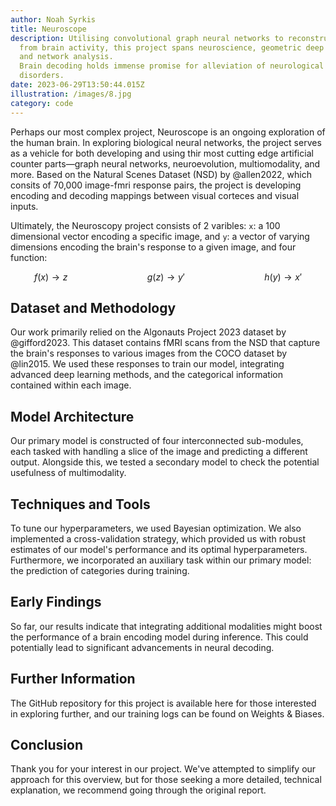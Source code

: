```yaml
---
author: Noah Syrkis
title: Neuroscope
description: Utilising convolutional graph neural networks to reconstruct images
  from brain activity, this project spans neuroscience, geometric deep learning,
  and network analysis.
  Brain decoding holds immense promise for alleviation of neurological
  disorders.
date: 2023-06-29T13:50:44.015Z
illustration: /images/8.jpg
category: code
---
```


Perhaps our most complex project, Neuroscope is an ongoing exploration of the human brain. In exploring biological neural networks, the project serves as a vehicle for both developing and using thir most cutting edge artificial counter parts—graph neural networks, neuroevolution, multiomodality, and more. Based on the Natural Scenes Dataset (NSD) by @allen2022, which consits of 70,000 image-fmri response pairs, the project is developing encoding and decoding mappings between visual corteces and visual inputs.

Ultimately, the Neuroscopy project consists of 2 varibles: `x`: a 100 dimensional vector encoding a specific image, and `y`: a vector of varying dimensions encoding the brain's response to a given image, and four function:

$$
f(x) \rightarrow z \qquad\qquad\qquad\qquad
g(z) \rightarrow y' \qquad\qquad\qquad\qquad
h(y) \rightarrow x'
$$

## Dataset and Methodology

Our work primarily relied on the Algonauts Project 2023 dataset by @gifford2023. This dataset contains fMRI scans from the NSD that capture the brain's responses to various images from the COCO dataset by @lin2015. We used these responses to train our model, integrating advanced deep learning methods, and the categorical information contained within each image.

## Model Architecture

Our primary model is constructed of four interconnected sub-modules, each tasked with handling a slice of the image and predicting a different output. Alongside this, we tested a secondary model to check the potential usefulness of multimodality.

## Techniques and Tools

To tune our hyperparameters, we used Bayesian optimization. We also implemented a cross-validation strategy, which provided us with robust estimates of our model's performance and its optimal hyperparameters. Furthermore, we incorporated an auxiliary task within our primary model: the prediction of categories during training.

## Early Findings

So far, our results indicate that integrating additional modalities might boost the performance of a brain encoding model during inference. This could potentially lead to significant advancements in neural decoding.

## Further Information

The GitHub repository for this project is available here for those interested in exploring further, and our training logs can be found on Weights & Biases.

## Conclusion

Thank you for your interest in our project. We've attempted to simplify our approach for this overview, but for those seeking a more detailed, technical explanation, we recommend going through the original report.

